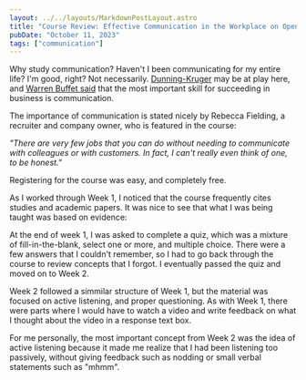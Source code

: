 ```yaml
---
layout: ../../layouts/MarkdownPostLayout.astro
title: "Course Review: Effective Communication in the Workplace on OpenLearn"
pubDate: "October 11, 2023"
tags: ["communication"]
---
```


Why study communication?  Haven't I been communicating for my entire life?  I'm good, right?
Not necessarily.  [Dunning-Kruger](https://en.wikipedia.org/wiki/Dunning%E2%80%93Kruger_effect) may be at play here, and [Warren Buffet said](https://www.inc.com/marcel-schwantes/warren-buffett-says-mastering-this-1-skill-will-separate-you-from-crowd.html) that the most important skill for succeeding in business is communication.  

The importance of communication is stated nicely by Rebecca Fielding, a recruiter and company owner, who is featured in the course:

*"There are very few jobs that you can do without needing to communicate with colleagues or with customers. In fact, I can't really even think of one, to be honest."*

Registering for the course was easy, and completely free.  

As I worked through Week 1, I noticed that the course frequently cites studies and academic papers.  It was nice to see that what I was being taught was based on evidence:

At the end of week 1, I was asked to complete a quiz, which was a mixture of fill-in-the-blank, select one or more, and multiple choice.  There were a few answers that I couldn't remember, so I had to go back through the course to review concepts that I forgot.  I eventually passed the quiz and moved on to Week 2. 

Week 2 followed a simmilar structure of Week 1, but the material was focused on active listening, and proper questioning.  As with Week 1, there were parts where I would have to watch a video and write feedback on what I thought about the video in a response text box.

For me personally, the most important concept from Week 2 was the idea of active listening because it made me realize that I had been listening too passively, without giving feedback such as nodding or small verbal statements such as "mhmm".  







